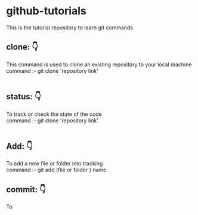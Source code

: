 # github-tutorials
This is the tutorial repository to learn git commands

## clone: 👇
This command is used to clone an existing repository to your local machine <br>
<t> command :- git clone 'repository link'
<br>
<br>

## status: 👇
To track or check the state of the code <br>
<t> command :- git clone 'repository link'
<br>
<br>

## Add: 👇
To add a new file or folder into tracking <br>
<t> command :- git add (file or folder ) name

## commit: 👇
To 